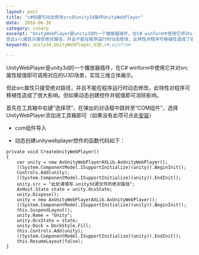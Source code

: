 ```yaml
---
layout: post
title: "c#创建可动态修改src的unity3d插件UnityWebPlayer"
date:  2016-06-16
category: csharp
excerpt: "UnityWebPlayer是unity3d的一个播放器插件，在C# winform中使用它并对src属性赋值即可调用对应的U3D场景，实现三维立体展示。
但此src属性只接受绝对路径，并且不能在程序运行时动态修改，此特性对程序可移植性造成了很大影响。但如果动态创建控件并赋值即可消除影响。"
keywords: unity3d,UnityWebPlayer,U3D,c#,winfrom

---
```


UnityWebPlayer是unity3d的一个播放器插件，在C# winform中使用它并对src属性赋值即可调用对应的U3D场景，实现三维立体展示。

但此src属性只接受绝对路径，并且不能在程序运行时动态修改，此特性对程序可移植性造成了很大影响。但如果动态创建控件并赋值即可消除影响。

首先在工具箱中右键“选择项”，在弹出的对话框中跳转至“COM组件”，选择UnityWebPlayer添加进工具箱即可（如果没有此项可点此<a href="http://webplayer.unity3d.com/setup-3.x" target="_blank">安装</a>）

- com组件导入

 
- 动态创建unitywebplayer控件的函数代码如下：
 
```
private void CreateUnityWebPlayer()
{
    var unity = new AxUnityWebPlayerAXLib.AxUnityWebPlayer();
    ((System.ComponentModel.ISupportInitialize)(unity)).BeginInit();
    Controls.Add(unity);
    ((System.ComponentModel.ISupportInitialize)(unity)).EndInit();
    unity.src = "此处请填写.unity3d源文件的绝对路径";
    AxHost.State state = unity.OcxState;
    unity.Dispose();
    unity = new AxUnityWebPlayerAXLib.AxUnityWebPlayer();
    ((System.ComponentModel.ISupportInitialize)(unity)).BeginInit();
    this.SuspendLayout();
    unity.Name = "Unity";
    unity.OcxState = state;
    unity.Dock = DockStyle.Fill;
    this.Controls.Add(unity); 
    ((System.ComponentModel.ISupportInitialize)(unity)).EndInit();
    this.ResumeLayout(false);
}
```

